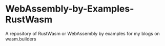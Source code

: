 # WebAssembly-by-Examples-RustWasm
A repository of RustWasm or WebAssembly by examples for my blogs on wasm.builders
